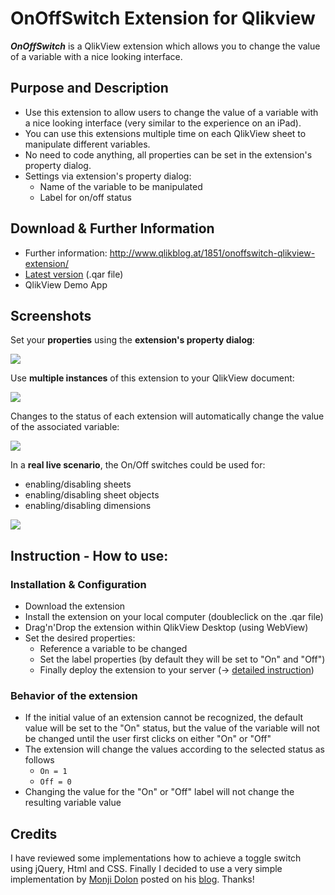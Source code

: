 # OnOffSwitch Extension for Qlikview

**_OnOffSwitch_** is a QlikView extension which allows you to change the value of a variable with a nice looking interface.

## Purpose and Description

* Use this extension to allow users to change the value of a variable with a nice looking interface (very similar to the experience on an iPad).
* You can use this extensions multiple time on each QlikView sheet to manipulate different variables.
* No need to code anything, all properties can be set in the extension's property dialog.
* Settings via extension's property dialog:
	* Name of the variable to be manipulated
	* Label for on/off status

## Download & Further Information

* Further information: http://www.qlikblog.at/1851/onoffswitch-qlikview-extension/
* [Latest version](https://github.com/stefanwalther/qvOnOffSwitch/raw/master/build/OnOffSwitch_latest.qar) (.qar file)
* QlikView Demo App


## Screenshots
Set your **properties** using the **extension's property dialog**:

![](https://raw.githubusercontent.com/stefanwalther/qvOnOffSwitch/gh-pages/images/OnOffSwitch_PropertyDialog_R.png)

Use **multiple instances** of this extension to your QlikView document:

![](https://raw.githubusercontent.com/stefanwalther/qvOnOffSwitch/gh-pages/images/OnOffSwitch_Demo_R.png)

Changes to the status of each extension will automatically change the value of the associated variable:

![](https://raw.githubusercontent.com/stefanwalther/qvOnOffSwitch/gh-pages/images/OnOffSwitch_DemoWithVars_R.png)

In a **real live scenario**, the On/Off switches could be used for:
* enabling/disabling sheets
* enabling/disabling sheet objects
* enabling/disabling dimensions

![](https://raw.githubusercontent.com/stefanwalther/qvOnOffSwitch/gh-pages/images/OnOffSwitch_RealWorldScenario_R.png)

## Instruction - How to use:

### Installation & Configuration

* Download the extension
* Install the extension on your local computer (doubleclick on the .qar file)
* Drag'n'Drop the extension within QlikView Desktop (using WebView)
* Set the desired properties:
	* Reference a variable to be changed
	* Set the label properties (by default they will be set to "On" and "Off")
	* Finally deploy the extension to your server (-> [detailed instruction](http://www.qlikblog.at/1597/qliktip-40-installingdeploying-qlikview-extensions))

### Behavior of the extension
* If the initial value of an extension cannot be recognized, the default value will be set to the "On" status, but the value of the variable will not be changed until the user first clicks on either "On" or "Off"
* The extension will change the values according to the selected status as follows
	* `On = 1`
	* `Off = 0`
* Changing the value for the "On" or "Off" label will not change the resulting variable value

## Credits
I have reviewed some implementations how to achieve a toggle switch using jQuery, Html and CSS. Finally I decided to use a very simple implementation by [Monji Dolon](http://linkedin.com/in/mdolon) posted on his [blog](http://devgrow.com/iphone-style-switches/). Thanks!